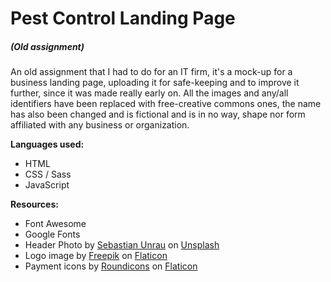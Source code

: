 # Pest Control Landing Page

##### *(Old assignment)*

An old assignment that I had to do for an IT firm, it's a mock-up for a business landing page, uploading it for safe-keeping and to improve it further, since it was made really early on. All the images and any/all identifiers have been replaced with free-creative commons ones, the name has also been changed and is fictional and is in no way, shape nor form affiliated with any business or organization.

**Languages used:**

* HTML
* CSS / Sass
* JavaScript



**Resources:**

* Font Awesome
* Google Fonts
* Header Photo by [Sebastian Unrau](https://unsplash.com/@sebastian_unrau?utm_source=unsplash&utm_medium=referral&utm_content=creditCopyText) on [Unsplash](https://unsplash.com/t/nature?utm_source=unsplash&utm_medium=referral&utm_content=creditCopyText)
* Logo image by [Freepik](https://www.flaticon.com/authors/freepik) on [Flaticon](https://www.flaticon.com/)
* Payment icons by [Roundicons](https://www.flaticon.com/authors/roundicons) on [Flaticon](https://www.flaticon.com/)